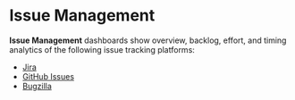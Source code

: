 # Issue Management

**Issue Management** dashboards show overview, backlog, effort, and timing analytics of the following issue tracking platforms:

* [Jira](jira.md)
* [GitHub Issues](github-issues.md)
* [Bugzilla](bugzilla.md)

